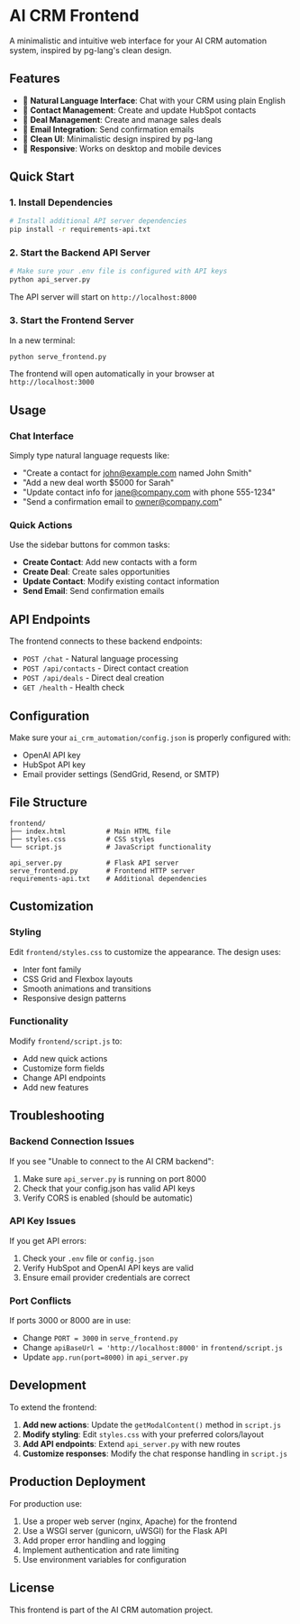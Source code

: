 # AI CRM Frontend

A minimalistic and intuitive web interface for your AI CRM automation system, inspired by pg-lang's clean design.

## Features

- 🤖 **Natural Language Interface**: Chat with your CRM using plain English
- 👤 **Contact Management**: Create and update HubSpot contacts
- 💼 **Deal Management**: Create and manage sales deals
- 📧 **Email Integration**: Send confirmation emails
- 🎨 **Clean UI**: Minimalistic design inspired by pg-lang
- 📱 **Responsive**: Works on desktop and mobile devices

## Quick Start

### 1. Install Dependencies

```bash
# Install additional API server dependencies
pip install -r requirements-api.txt
```

### 2. Start the Backend API Server

```bash
# Make sure your .env file is configured with API keys
python api_server.py
```

The API server will start on `http://localhost:8000`

### 3. Start the Frontend Server

In a new terminal:

```bash
python serve_frontend.py
```

The frontend will open automatically in your browser at `http://localhost:3000`

## Usage

### Chat Interface

Simply type natural language requests like:
- "Create a contact for john@example.com named John Smith"
- "Add a new deal worth $5000 for Sarah"
- "Update contact info for jane@company.com with phone 555-1234"
- "Send a confirmation email to owner@company.com"

### Quick Actions

Use the sidebar buttons for common tasks:
- **Create Contact**: Add new contacts with a form
- **Create Deal**: Create sales opportunities
- **Update Contact**: Modify existing contact information
- **Send Email**: Send confirmation emails

## API Endpoints

The frontend connects to these backend endpoints:

- `POST /chat` - Natural language processing
- `POST /api/contacts` - Direct contact creation
- `POST /api/deals` - Direct deal creation
- `GET /health` - Health check

## Configuration

Make sure your `ai_crm_automation/config.json` is properly configured with:

- OpenAI API key
- HubSpot API key
- Email provider settings (SendGrid, Resend, or SMTP)

## File Structure

```
frontend/
├── index.html          # Main HTML file
├── styles.css          # CSS styles
└── script.js           # JavaScript functionality

api_server.py           # Flask API server
serve_frontend.py       # Frontend HTTP server
requirements-api.txt    # Additional dependencies
```

## Customization

### Styling

Edit `frontend/styles.css` to customize the appearance. The design uses:
- Inter font family
- CSS Grid and Flexbox layouts
- Smooth animations and transitions
- Responsive design patterns

### Functionality

Modify `frontend/script.js` to:
- Add new quick actions
- Customize form fields
- Change API endpoints
- Add new features

## Troubleshooting

### Backend Connection Issues

If you see "Unable to connect to the AI CRM backend":
1. Make sure `api_server.py` is running on port 8000
2. Check that your config.json has valid API keys
3. Verify CORS is enabled (should be automatic)

### API Key Issues

If you get API errors:
1. Check your `.env` file or `config.json`
2. Verify HubSpot and OpenAI API keys are valid
3. Ensure email provider credentials are correct

### Port Conflicts

If ports 3000 or 8000 are in use:
- Change `PORT = 3000` in `serve_frontend.py`
- Change `apiBaseUrl = 'http://localhost:8000'` in `frontend/script.js`
- Update `app.run(port=8000)` in `api_server.py`

## Development

To extend the frontend:

1. **Add new actions**: Update the `getModalContent()` method in `script.js`
2. **Modify styling**: Edit `styles.css` with your preferred colors/layout
3. **Add API endpoints**: Extend `api_server.py` with new routes
4. **Customize responses**: Modify the chat response handling in `script.js`

## Production Deployment

For production use:

1. Use a proper web server (nginx, Apache) for the frontend
2. Use a WSGI server (gunicorn, uWSGI) for the Flask API
3. Add proper error handling and logging
4. Implement authentication and rate limiting
5. Use environment variables for configuration

## License

This frontend is part of the AI CRM automation project.